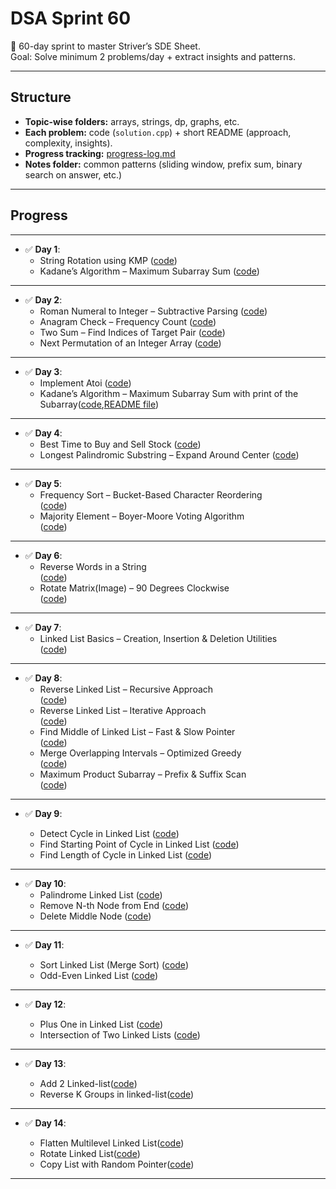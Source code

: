 # DSA Sprint 60

🚀 60-day sprint to master Striver’s SDE Sheet.  
Goal: Solve minimum 2 problems/day + extract insights and patterns.  

---

## Structure
- **Topic-wise folders:** arrays, strings, dp, graphs, etc.  
- **Each problem:** code (`solution.cpp`) + short README (approach, complexity, insights).  
- **Progress tracking:** [progress-log.md](./progress-log.md)  
- **Notes folder:** common patterns (sliding window, prefix sum, binary search on answer, etc.)  

---

## Progress
---
- ✅ **Day 1**:  
  - String Rotation using KMP ([code](./strings/kmp-string-matching/solution.cpp))  
  - Kadane’s Algorithm – Maximum Subarray Sum ([code](./arrays/Kadane's-algorithm-max-subarray/solution.cpp))  
---
- ✅ **Day 2**:  
  - Roman Numeral to Integer – Subtractive Parsing ([code](./strings/roman-to-integer/solution.cpp))  
  - Anagram Check – Frequency Count ([code](./strings/anagram-checking/solution.cpp))  
  - Two Sum – Find Indices of Target Pair ([code](./arrays/2-sum-problem/solution.cpp))  
  - Next Permutation of an Integer Array ([code](./arrays/next-permutation-int/solution.cpp))  
---
- ✅ **Day 3**:  
  - Implement Atoi ([code](./strings/atoi/solution.cpp))  
  - Kadane’s Algorithm – Maximum Subarray Sum with print of the Subarray([code](./arrays/kadane's-algorithm-max-subarray/solution.cpp),[README file](./arrays/kadane's-algorithm-max-subarray/README.md))  

---

- ✅ **Day 4**:  
  - Best Time to Buy and Sell Stock ([code](./arrays/stock-buy-sell/solution.cpp))  
  - Longest Palindromic Substring – Expand Around Center ([code](./strings/longest-palindrome-substring/solution.cpp))
---

- ✅ **Day 5**:  
  - Frequency Sort – Bucket-Based Character Reordering  
    ([code](./strings/sort-characters-by-frequency/solution.cpp))  
  - Majority Element – Boyer-Moore Voting Algorithm  
    ([code](./arrays/majority-element-half/solution.cpp))  
---

- ✅ **Day 6**:  
  - Reverse Words in a String  
    ([code](./strings/reverse-words/solution.cpp))  
  - Rotate Matrix(Image) – 90 Degrees Clockwise  
    ([code](./matrix/rotate-matrix-90deg/solution.cpp))  
---

- ✅ **Day 7**:  
  - Linked List Basics – Creation, Insertion & Deletion Utilities  
    ([code](./linked-list/linked-list-basics/solution.cpp))  
---
- ✅ **Day 8**:  
  - Reverse Linked List – Recursive Approach  
    ([code](./linked-list/linked-list-reversal-recursive/solution.cpp))  
  - Reverse Linked List – Iterative Approach  
    ([code](./linked-list/linked-list-reversal-iterative/solution.cpp))  
  - Find Middle of Linked List – Fast & Slow Pointer  
    ([code](./linked-list/find-middle/solution.cpp))  
  - Merge Overlapping Intervals – Optimized Greedy  
    ([code](./arrays/merge-overlapping-intervals/solution.cpp))  
  - Maximum Product Subarray – Prefix & Suffix Scan  
    ([code](./arrays/maximum-product-subarray/solution.cpp))  
---


* ✅ **Day 9**:

  * Detect Cycle in Linked List ([code](./linked-list/detect-cycle/solution.cpp))
  * Find Starting Point of Cycle in Linked List ([code](./linked-list/find-cycle-start/solution.cpp))
  * Find Length of Cycle in Linked List ([code](./linked-list/find-cycle-length/solution.cpp))

---
- ✅ **Day 10**:  
  - Palindrome Linked List ([code](./linked-list/linked-list-palindrome/solution.cpp))  
  - Remove N-th Node from End ([code](./linked-list/remove-nth-node-end/solution.cpp))  
  - Delete Middle Node ([code](./linked-list/delete-middle/solution.cpp))  
---

* ✅ **Day 11**:

  * Sort Linked List (Merge Sort) ([code](./linked-list/merge-sort/solution.cpp))
  * Odd-Even Linked List ([code](./linked-list/odd-even-seperation/solution.cpp))


---

* ✅ **Day 12**:

  * Plus One in Linked List ([code](./linked-list/add-1-to-linked-list/solution.cpp))
  * Intersection of Two Linked Lists ([code](./linked-list/intersection-point/solution.cpp))

---
* ✅ **Day 13**:

  * Add 2 Linked-list([code](./linked-list/add-two-numbers/solution.cpp))
  * Reverse K Groups in linked-list([code](./linked-list/reverse-k-group/solution.cpp))

---

* ✅ **Day 14**:

  * Flatten Multilevel Linked List([code](./linked-list/flatten-multilevel/solution.cpp))
  * Rotate Linked List([code](./linked-list/rotate-list/solution.cpp))
  * Copy List with Random Pointer([code](./linked-list/copy-random-list/solution.cpp))

---

